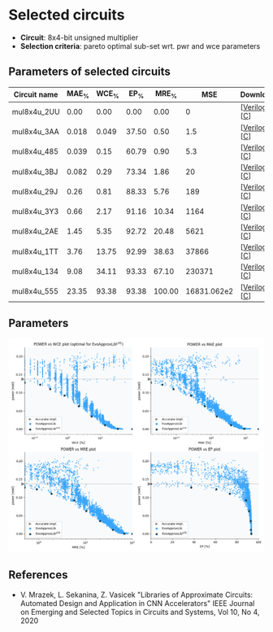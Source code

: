 
Selected circuits
===================
 - **Circuit**: 8x4-bit unsigned multiplier
 - **Selection criteria**: pareto optimal sub-set wrt. pwr and wce parameters

Parameters of selected circuits
----------------------------

| Circuit name | MAE<sub>%</sub> | WCE<sub>%</sub> | EP<sub>%</sub> | MRE<sub>%</sub> | MSE | Download |
| --- |  --- | --- | --- | --- | --- | --- | 
| mul8x4u_2UU | 0.00 | 0.00 | 0.00 | 0.00 | 0 |  [[Verilog](mul8x4u_2UU.v)]  [[C](mul8x4u_2UU.c)] |
| mul8x4u_3AA | 0.018 | 0.049 | 37.50 | 0.50 | 1.5 |  [[Verilog](mul8x4u_3AA.v)]  [[C](mul8x4u_3AA.c)] |
| mul8x4u_485 | 0.039 | 0.15 | 60.79 | 0.90 | 5.3 |  [[Verilog](mul8x4u_485.v)]  [[C](mul8x4u_485.c)] |
| mul8x4u_3BJ | 0.082 | 0.29 | 73.34 | 1.86 | 20 |  [[Verilog](mul8x4u_3BJ.v)]  [[C](mul8x4u_3BJ.c)] |
| mul8x4u_29J | 0.26 | 0.81 | 88.33 | 5.76 | 189 |  [[Verilog](mul8x4u_29J.v)]  [[C](mul8x4u_29J.c)] |
| mul8x4u_3Y3 | 0.66 | 2.17 | 91.16 | 10.34 | 1164 |  [[Verilog](mul8x4u_3Y3.v)]  [[C](mul8x4u_3Y3.c)] |
| mul8x4u_2AE | 1.45 | 5.35 | 92.72 | 20.48 | 5621 |  [[Verilog](mul8x4u_2AE.v)]  [[C](mul8x4u_2AE.c)] |
| mul8x4u_1TT | 3.76 | 13.75 | 92.99 | 38.63 | 37866 |  [[Verilog](mul8x4u_1TT.v)]  [[C](mul8x4u_1TT.c)] |
| mul8x4u_134 | 9.08 | 34.11 | 93.33 | 67.10 | 230371 |  [[Verilog](mul8x4u_134.v)]  [[C](mul8x4u_134.c)] |
| mul8x4u_555 | 23.35 | 93.38 | 93.38 | 100.00 | 16831.062e2 |  [[Verilog](mul8x4u_555.v)]  [[C](mul8x4u_555.c)] |
    
Parameters
--------------
![Parameters figure](fig.png)

References
--------------
   - V. Mrazek, L. Sekanina, Z. Vasicek "Libraries of Approximate Circuits: Automated Design and Application in CNN Accelerators" IEEE Journal on Emerging and Selected Topics in Circuits and Systems, Vol 10, No 4, 2020

             